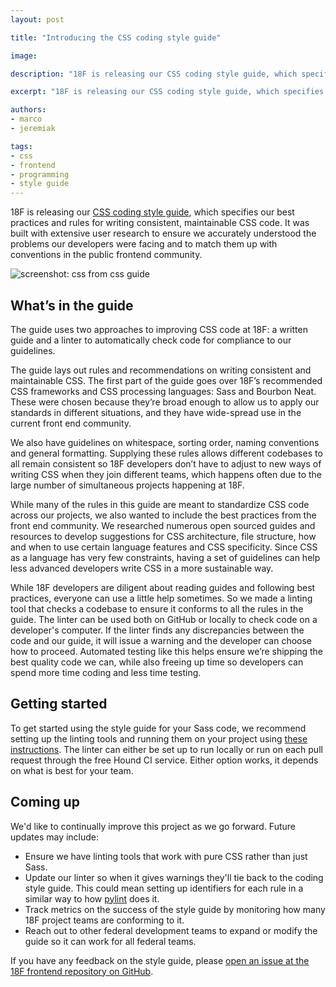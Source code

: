 ```yaml
---
layout: post

title: "Introducing the CSS coding style guide"

image: 

description: "18F is releasing our CSS coding style guide, which specifies our best practices and rules for writing consistent, maintainable CSS code."

excerpt: "18F is releasing our CSS coding style guide, which specifies our best practices and rules for writing consistent, maintainable CSS code."

authors:
- marco
- jeremiak

tags:
- css
- frontend
- programming
- style guide
---
```


18F is releasing our [CSS coding style guide](https://pages.18f.gov/frontend/css-coding-styleguide/), which specifies our best practices and rules for writing consistent, maintainable CSS code. It was built with extensive user research to ensure we accurately understood the problems our developers were facing and to match them up with conventions in the public frontend community. 

![screenshot: css from css guide]({{site.baseurl}}/assets/blog/css-guide/css-guide.png)

## What’s in the guide

The guide uses two approaches to improving CSS code at 18F: a written guide and a linter to automatically check code for compliance to our guidelines. 

The guide lays out rules and recommendations on writing consistent and maintainable CSS. The first part of the guide goes over 18F’s recommended CSS frameworks and CSS processing languages: Sass and Bourbon Neat. These were chosen because they’re broad enough to allow us to apply our standards in different situations, and they have wide-spread use in the current front end community.

We also have guidelines on whitespace, sorting order, naming conventions and general formatting. Supplying these rules allows different codebases to all remain consistent so 18F developers don’t have to adjust to new ways of writing CSS when they join different teams, which happens often due to the large number of simultaneous projects happening at 18F.

While many of the rules in this guide are meant to standardize CSS code across our projects, we also wanted to include the best practices from the front end community. We researched numerous open sourced guides and resources to develop suggestions for CSS architecture, file structure, how and when to use certain language features and CSS specificity. Since CSS as a language has very few constraints, having a set of guidelines can help less advanced developers write CSS in a more sustainable way.

While 18F developers are diligent about reading guides and following best practices, everyone can use a little help sometimes. So we made a linting tool that checks a codebase to ensure it conforms to all the rules in the guide. The linter can be used both on GitHub or locally to check code on a developer's computer. If the linter finds any discrepancies between the code and our guide, it will issue a warning and the developer can choose how to proceed. Automated testing like this helps ensure we’re shipping the best quality code we can, while also freeing up time so developers can spend more time coding and less time testing. 

## Getting started

To get started using the style guide for your Sass code, we recommend setting up the linting tools and running them on your project using [these instructions](https://pages.18f.gov/frontend/css-coding-styleguide/). The linter can either be set up to run locally or run on each pull request through the free Hound CI service. Either option works, it depends on what is best for your team.

## Coming up

We'd like to continually improve this project as we go forward. Future updates may include:

- Ensure we have linting tools that work with pure CSS rather than just Sass.
- Update our linter so when it gives warnings they'll tie back to the coding style guide. This could mean setting up identifiers for each rule in a similar way to how [pylint](http://www.pylint.org/) does it.
- Track metrics on the success of the style guide by monitoring how many 18F project teams are conforming to it.
- Reach out to other federal development teams to expand or modify the guide so it can work for all federal teams.

If you have any feedback on the style guide, please [open an issue at the 18F frontend repository on GitHub](https://github.com/18F/frontend/issues).
